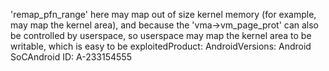 'remap_pfn_range' here may map out of size kernel memory (for example, may map the kernel area), and because the 'vma->vm_page_prot' can also be controlled by userspace, so userspace may map the kernel area to be writable, which is easy to be exploitedProduct: AndroidVersions: Android SoCAndroid ID: A-233154555